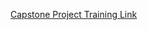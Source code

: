 [Capstone Project Training Link](https://drive.google.com/file/d/1Q4gmh2Q3yqGUEPiPDsMQ0zaFesNbLpx1/view?usp=sharing)
